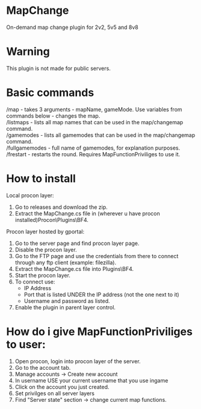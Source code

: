 # MapChange
On-demand map change plugin for 2v2, 5v5 and 8v8

# Warning

This plugin is not made for public servers.

# Basic commands

/map - takes 3 arguments - mapName, gameMode. Use variables from commands below - changes the map. </br>
/listmaps - lists all map names that can be used in the map/changemap command. </br>
/gamemodes - lists all gamemodes that can be used in the map/changemap command. </br>
/fullgamemodes - full name of gamemodes, for explanation purposes. </br>
/frestart - restarts the round. Requires MapFunctionPriviliges to use it. </br>

# How to install

Local procon layer:
1. Go to releases and download the zip.
2. Extract the MapChange.cs file in (wherever u have procon installed)Procon\Plugins\BF4.

Procon layer hosted by gportal:
1. Go to the server page and find procon layer page.
2. Disable the procon layer.
3. Go to the FTP page and use the credentials from there to connect through any ftp client (example: filezilla).
4. Extract the MapChange.cs file into Plugins\BF4.
5. Start the procon layer.
6. To connect use:
   - IP Address
   - Port that is listed UNDER the IP address (not the one next to it)
   - Username and password as listed.
7. Enable the plugin in parent layer control.

# How do i give MapFunctionPriviliges to user:

1. Open procon, login into procon layer of the server. 
2. Go to the account tab.
3. Manage accounts -> Create new account
4. In username USE your current username that you use ingame
5. Click on the account you just created.
6. Set privilges on all server layers
7. Find "Server state" section -> change current map functions.

